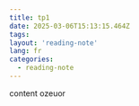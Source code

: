 ```yaml
---
title: tp1
date: 2025-03-06T15:13:15.464Z
tags:
layout: 'reading-note'
lang: fr
categories: 
  - reading-note
---
```

content ozeuor